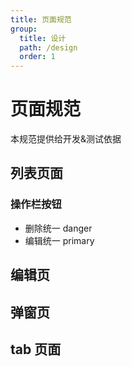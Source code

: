 ```yaml
---
title: 页面规范
group:
  title: 设计
  path: /design
  order: 1
---
```


# 页面规范

本规范提供给开发&测试依据

## 列表页面

### 操作栏按钮

- 删除统一 danger
- 编辑统一 primary

## 编辑页

## 弹窗页

## tab 页面
